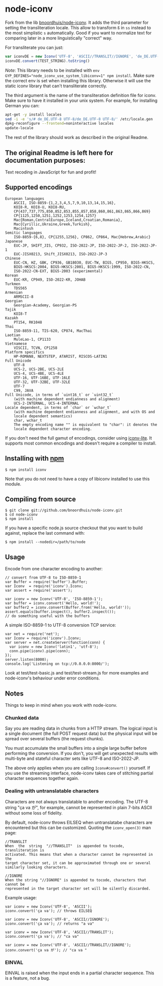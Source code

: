 # node-iconv

Fork from the lib [bnoordhuis/node-iconv](https://github.com/bnoordhuis/node-iconv). It adds the third parameter for setting the transliteration locale. This allow to transform `ß` in `ss` instead to the most simplistic `s` automatically. Good if you want to normalize text for comparing later in a more linguistically "correct" way.

For transliterate you can just: 

```javascript
var iconvDE = new Iconv('UTF-8', 'ASCII//TRANSLIT//IGNORE', 'de_DE.UTF-8');
iconvDE.convert(TEST_STRING).toString()
```

*Note*: This library needs to be installed with `env GYP_DEFINES="node_iconv_use_system_libiconv=1" npm install`. Make sure the correct env is set when installing this library. Otherwise it will use the static iconv library that can't transliterate correctly.

The third argument is the name of the transliteration definition file for iconv. Make sure to have it installed in your unix system. For example, for installing German you can:

```bash
apt-get -y install locales
sed -i -e 's/# de_DE.UTF-8 UTF-8/de_DE.UTF-8 UTF-8/' /etc/locale.gen
dpkg-reconfigure --frontend=noninteractive locales
update-locale
```

The rest of the library should work as described in the original Readme. 

The original Readme is left here for documentation purposes: 
----------------------------------

Text recoding in JavaScript for fun and profit!

## Supported encodings

    European languages
        ASCII, ISO-8859-{1,2,3,4,5,7,9,10,13,14,15,16},
        KOI8-R, KOI8-U, KOI8-RU,
        CP{437,737,775,850,852,853,855,857,858,860,861,863,865,866,869}
        CP{1125,1250,1251,1252,1253,1254,1257}
        Mac{Roman,CentralEurope,Iceland,Croatian,Romania},
        Mac{Cyrillic,Ukraine,Greek,Turkish},
        Macintosh
    Semitic languages
        ISO-8859-{6,8}, CP{1255,1256}, CP862, CP864, Mac{Hebrew,Arabic}
    Japanese
        EUC-JP, SHIFT_JIS, CP932, ISO-2022-JP, ISO-2022-JP-2, ISO-2022-JP-1
        EUC-JISX0213, Shift_JISX0213, ISO-2022-JP-3
    Chinese
        EUC-CN, HZ, GBK, CP936, GB18030, EUC-TW, BIG5, CP950, BIG5-HKSCS,
        BIG5-HKSCS:2004, BIG5-HKSCS:2001, BIG5-HKSCS:1999, ISO-2022-CN,
        ISO-2022-CN-EXT, BIG5-2003 (experimental)
    Korean
        EUC-KR, CP949, ISO-2022-KR, JOHAB
    Turkmen
        TDS565
    Armenian
        ARMSCII-8
    Georgian
        Georgian-Academy, Georgian-PS
    Tajik
        KOI8-T
    Kazakh
        PT154, RK1048
    Thai
        ISO-8859-11, TIS-620, CP874, MacThai
    Laotian
        MuleLao-1, CP1133
    Vietnamese
        VISCII, TCVN, CP1258
    Platform specifics
        HP-ROMAN8, NEXTSTEP, ATARIST, RISCOS-LATIN1
    Full Unicode
        UTF-8
        UCS-2, UCS-2BE, UCS-2LE
        UCS-4, UCS-4BE, UCS-4LE
        UTF-16, UTF-16BE, UTF-16LE
        UTF-32, UTF-32BE, UTF-32LE
        UTF-7
        C99, JAVA
    Full Unicode, in terms of `uint16_t` or `uint32_t`
        (with machine dependent endianness and alignment)
        UCS-2-INTERNAL, UCS-4-INTERNAL
    Locale dependent, in terms of `char` or `wchar_t`
        (with machine dependent endianness and alignment, and with OS and
        locale dependent semantics)
        char, wchar_t
        The empty encoding name "" is equivalent to "char": it denotes the
        locale dependent character encoding.

If you don't need the full gamut of encodings, consider using [iconv-lite][].
It supports most common encodings and doesn't require a compiler to install.

## Installing with [npm](http://npmjs.org/)

    $ npm install iconv

Note that you do not need to have a copy of libiconv installed to use this
module.

## Compiling from source

    $ git clone git://github.com/bnoordhuis/node-iconv.git
    $ cd node-iconv
    $ npm install

If you have a specific node.js source checkout that you want to build against,
replace the last command with:

    $ npm install --nodedir=/path/to/node

## Usage

Encode from one character encoding to another:

    // convert from UTF-8 to ISO-8859-1
    var Buffer = require('buffer').Buffer;
    var Iconv  = require('iconv').Iconv;
    var assert = require('assert');

    var iconv = new Iconv('UTF-8', 'ISO-8859-1');
    var buffer = iconv.convert('Hello, world!');
    var buffer2 = iconv.convert(Buffer.from('Hello, world!'));
    assert.equals(buffer.inspect(), buffer2.inspect());
    // do something useful with the buffers

A simple ISO-8859-1 to UTF-8 conversion TCP service:

    var net = require('net');
    var Iconv = require('iconv').Iconv;
    var server = net.createServer(function(conn) {
      var iconv = new Iconv('latin1', 'utf-8');
      conn.pipe(iconv).pipe(conn);
    });
    server.listen(8000);
    console.log('Listening on tcp://0.0.0.0:8000/');

Look at test/test-basic.js and test/test-stream.js for more examples
and node-iconv's behaviour under error conditions.

## Notes

Things to keep in mind when you work with node-iconv.

### Chunked data

Say you are reading data in chunks from a HTTP stream. The logical input is a
single document (the full POST request data) but the physical input will be
spread over several buffers (the request chunks).

You must accumulate the small buffers into a single large buffer before
performing the conversion. If you don't, you will get unexpected results with
multi-byte and stateful character sets like UTF-8 and ISO-2022-JP.

The above only applies when you are calling `Iconv#convert()` yourself.
If you use the streaming interface, node-iconv takes care of stitching
partial character sequences together again.

### Dealing with untranslatable characters

Characters are not always translatable to another encoding. The UTF-8 string
"ça va が", for example, cannot be represented in plain 7-bits ASCII without
some loss of fidelity.

By default, node-iconv throws EILSEQ when untranslatabe characters are
encountered but this can be customized. Quoting the `iconv_open(3)` man page:

    //TRANSLIT
    When  the  string  "//TRANSLIT"  is appended to tocode, transliteration is
    activated. This means that when a character cannot be represented in the
    target character set, it can be approximated through one or several
    similarly looking characters.

    //IGNORE
    When the string "//IGNORE" is appended to tocode, characters that cannot be
    represented in the target character set will be silently discarded.

Example usage:

    var iconv = new Iconv('UTF-8', 'ASCII');
    iconv.convert('ça va'); // throws EILSEQ

    var iconv = new Iconv('UTF-8', 'ASCII//IGNORE');
    iconv.convert('ça va'); // returns "a va"

    var iconv = new Iconv('UTF-8', 'ASCII//TRANSLIT');
    iconv.convert('ça va'); // "ca va"

    var iconv = new Iconv('UTF-8', 'ASCII//TRANSLIT//IGNORE');
    iconv.convert('ça va が'); // "ca va "

### EINVAL

EINVAL is raised when the input ends in a partial character sequence. This is a
feature, not a bug.

[iconv-lite]: https://www.npmjs.org/package/iconv-lite
